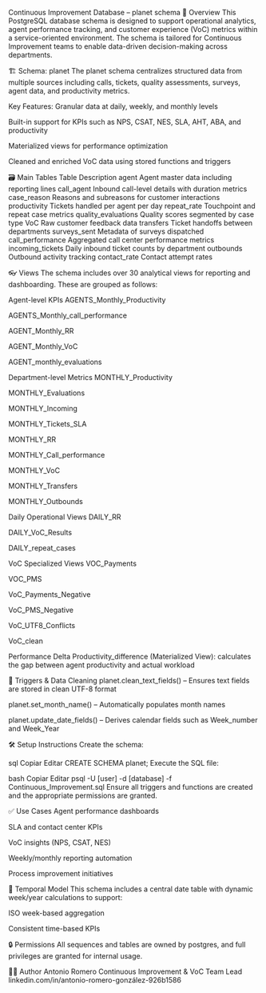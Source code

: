  Continuous Improvement Database – planet schema
📌 Overview
This PostgreSQL database schema is designed to support operational analytics, agent performance tracking, and customer experience (VoC) metrics within a service-oriented environment. The schema is tailored for Continuous Improvement teams to enable data-driven decision-making across departments.

🏗️ Schema: planet
The planet schema centralizes structured data from multiple sources including calls, tickets, quality assessments, surveys, agent data, and productivity metrics.

Key Features:
Granular data at daily, weekly, and monthly levels

Built-in support for KPIs such as NPS, CSAT, NES, SLA, AHT, ABA, and productivity

Materialized views for performance optimization

Cleaned and enriched VoC data using stored functions and triggers

🗃️ Main Tables
Table	Description
agent	Agent master data including reporting lines
call_agent	Inbound call-level details with duration metrics
case_reason	Reasons and subreasons for customer interactions
productivity	Tickets handled per agent per day
repeat_rate	Touchpoint and repeat case metrics
quality_evaluations	Quality scores segmented by case type
VoC	Raw customer feedback data
transfers	Ticket handoffs between departments
surveys_sent	Metadata of surveys dispatched
call_performance	Aggregated call center performance metrics
incoming_tickets	Daily inbound ticket counts by department
outbounds	Outbound activity tracking
contact_rate	Contact attempt rates

👓 Views
The schema includes over 30 analytical views for reporting and dashboarding. These are grouped as follows:

Agent-level KPIs
AGENTS_Monthly_Productivity

AGENTS_Monthly_call_performance

AGENT_Monthly_RR

AGENT_Monthly_VoC

AGENT_monthly_evaluations

Department-level Metrics
MONTHLY_Productivity

MONTHLY_Evaluations

MONTHLY_Incoming

MONTHLY_Tickets_SLA

MONTHLY_RR

MONTHLY_Call_performance

MONTHLY_VoC

MONTHLY_Transfers

MONTHLY_Outbounds

Daily Operational Views
DAILY_RR

DAILY_VoC_Results

DAILY_repeat_cases

VoC Specialized Views
VOC_Payments

VOC_PMS

VoC_Payments_Negative

VoC_PMS_Negative

VoC_UTF8_Conflicts

VoC_clean

Performance Delta
Productivity_difference (Materialized View): calculates the gap between agent productivity and actual workload

🔄 Triggers & Data Cleaning
planet.clean_text_fields() – Ensures text fields are stored in clean UTF-8 format

planet.set_month_name() – Automatically populates month names

planet.update_date_fields() – Derives calendar fields such as Week_number and Week_Year

🛠️ Setup Instructions
Create the schema:

sql
Copiar
Editar
CREATE SCHEMA planet;
Execute the SQL file:

bash
Copiar
Editar
psql -U [user] -d [database] -f Continuous_Improvement.sql
Ensure all triggers and functions are created and the appropriate permissions are granted.

✅ Use Cases
Agent performance dashboards

SLA and contact center KPIs

VoC insights (NPS, CSAT, NES)

Weekly/monthly reporting automation

Process improvement initiatives

📅 Temporal Model
This schema includes a central date table with dynamic week/year calculations to support:

ISO week-based aggregation

Consistent time-based KPIs

🔒 Permissions
All sequences and tables are owned by postgres, and full privileges are granted for internal usage.

🧑‍💻 Author
Antonio Romero
Continuous Improvement & VoC Team Lead
linkedin.com/in/antonio-romero-gonzález-926b1586
